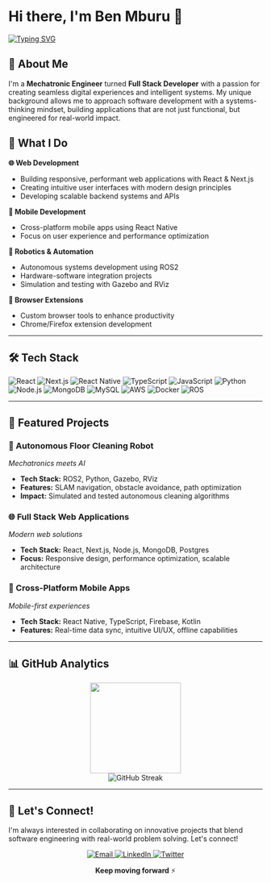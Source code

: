 # Hi there, I'm Ben Mburu 👋

<!-- <p align="center">
  <img src="https://readme-typing-svg.herokuapp.com?font=Fira+Code&weight=500&size=28&duration=3000&pause=1000&color=2F81F7&center=true&vCenter=true&multiline=true&width=600&height=100&lines=Mechatronic+Engineer+%C3%97+Software+Developer;" alt="Typing SVG" />
</p> -->

<!-- <p align="center">
  <em>Bridging the gap between hardware and software to create innovative solutions</em>
</p>

--- -->
[![Typing SVG](https://readme-typing-svg.herokuapp.com?font=Fira+Code&pause=1000&multiline=true&width=435&lines=Mechatronic+Engineer+x+Software+Dev)](https://git.io/typing-svg)

## 🚀 About Me

I'm a **Mechatronic Engineer** turned **Full Stack Developer** with a passion for creating seamless digital experiences and intelligent systems. My unique background allows me to approach software development with a systems-thinking mindset, building applications that are not just functional, but engineered for real-world impact.

<!-- ```typescript
const benMburu = {
  title: "Mechatronic Engineer × Software Developer",
  location: "Nairobi, Kenya",
  education: [
    "B.Eng in Mechatronic Engineering",
    "Self-taught Software Engineer"
  ],
  currentFocus: [
    "Full Stack Web Development",
    "Mobile App Development", 
    "Robotics & Automation"
  ],
  techStack: {
    frontend: ["React", "Next.js", "React Native", "TypeScript", "Tailwind CSS"],
    backend: ["Node.js", "Python", "Express", "FastAPI"],
    databases: ["MongoDB", "MySQL", "PostgreSQL"],
    tools: ["Git", "Docker", "AWS", "ROS2", "Gazebo", "RViz"],
    design: ["Figma", "UI/UX Principles"]
  },
  currentlyLearning: ["Svelte", "Advanced React Native", "Database Optimization"],
  interests: ["Autonomous Systems", "IoT", "Clean Code", "System Architecture"],
  funFact: "I debug code during the day and skate at night 🛹"
};
```

--- -->

## 💼 What I Do

**🌐 Web Development**
- Building responsive, performant web applications with React & Next.js
- Creating intuitive user interfaces with modern design principles
- Developing scalable backend systems and APIs

**📱 Mobile Development**
- Cross-platform mobile apps using React Native
- Focus on user experience and performance optimization

**🤖 Robotics & Automation**
- Autonomous systems development using ROS2
- Hardware-software integration projects
- Simulation and testing with Gazebo and RViz

**🔧 Browser Extensions**
- Custom browser tools to enhance productivity
- Chrome/Firefox extension development

---

## 🛠️ Tech Stack

<p align="left">
  <img src="https://img.shields.io/badge/React-20232A?style=for-the-badge&logo=react&logoColor=61DAFB" alt="React" />
  <img src="https://img.shields.io/badge/Next.js-000000?style=for-the-badge&logo=next.js&logoColor=white" alt="Next.js" />
  <img src="https://img.shields.io/badge/React_Native-20232A?style=for-the-badge&logo=react&logoColor=61DAFB" alt="React Native" />
  <img src="https://img.shields.io/badge/TypeScript-007ACC?style=for-the-badge&logo=typescript&logoColor=white" alt="TypeScript" />
  <img src="https://img.shields.io/badge/JavaScript-F7DF1E?style=for-the-badge&logo=javascript&logoColor=black" alt="JavaScript" />
  <img src="https://img.shields.io/badge/Python-3776AB?style=for-the-badge&logo=python&logoColor=white" alt="Python" />
  <img src="https://img.shields.io/badge/Node.js-43853D?style=for-the-badge&logo=node.js&logoColor=white" alt="Node.js" />
  <img src="https://img.shields.io/badge/MongoDB-4EA94B?style=for-the-badge&logo=mongodb&logoColor=white" alt="MongoDB" />
  <img src="https://img.shields.io/badge/MySQL-005C84?style=for-the-badge&logo=mysql&logoColor=white" alt="MySQL" />
  <img src="https://img.shields.io/badge/Amazon_AWS-FF9900?style=for-the-badge&logo=amazonaws&logoColor=white" alt="AWS" />
  <img src="https://img.shields.io/badge/Docker-2496ED?style=for-the-badge&logo=docker&logoColor=white" alt="Docker" />
  <img src="https://img.shields.io/badge/ROS-22314E?style=for-the-badge&logo=ros&logoColor=white" alt="ROS" />
</p>

---

## 🎯 Featured Projects

### 🤖 Autonomous Floor Cleaning Robot
*Mechatronics meets AI*
- **Tech Stack:** ROS2, Python, Gazebo, RViz
- **Features:** SLAM navigation, obstacle avoidance, path optimization
- **Impact:** Simulated and tested autonomous cleaning algorithms

### 🌐 Full Stack Web Applications
*Modern web solutions*
- **Tech Stack:** React, Next.js, Node.js, MongoDB, Postgres
- **Focus:** Responsive design, performance optimization, scalable architecture

### 📱 Cross-Platform Mobile Apps
*Mobile-first experiences*
- **Tech Stack:** React Native, TypeScript, Firebase, Kotlin
- **Features:** Real-time data sync, intuitive UI/UX, offline capabilities

---

## 📊 GitHub Analytics

<div align="center">
  <!-- <img height="180em" src="https://github-readme-stats.vercel.app/api?username=Benmburu&show_icons=true&theme=tokyonight&include_all_commits=true&count_private=true"/> -->
  <img height="180em" src="https://github-readme-stats.vercel.app/api/top-langs/?username=Benmburu&layout=compact&langs_count=7&theme=tokyonight"/>
</div>

<div align="center">
  <img src="https://github-readme-streak-stats.herokuapp.com/?user=Benmburu&theme=tokyonight" alt="GitHub Streak" />
</div>

---

## 🌟 Let's Connect!

I'm always interested in collaborating on innovative projects that blend software engineering with real-world problem solving. Let's connect!

<p align="center">
  <a href="mailto:bennjuguna0@gmail.com">
    <img src="https://img.shields.io/badge/Email-D14836?style=for-the-badge&logo=gmail&logoColor=white" alt="Email" />
  </a>
  <a href="https://www.linkedin.com/in/ben-njuguna-181a2621a/">
    <img src="https://img.shields.io/badge/LinkedIn-0077B5?style=for-the-badge&logo=linkedin&logoColor=white" alt="LinkedIn" />
  </a>
  <a href="https://x.com/bennjuguna0">
    <img src="https://img.shields.io/badge/Twitter-1DA1F2?style=for-the-badge&logo=twitter&logoColor=white" alt="Twitter" />
  </a>
</p>

<div align="center">
  
**Keep moving forward** ⚡

</div>